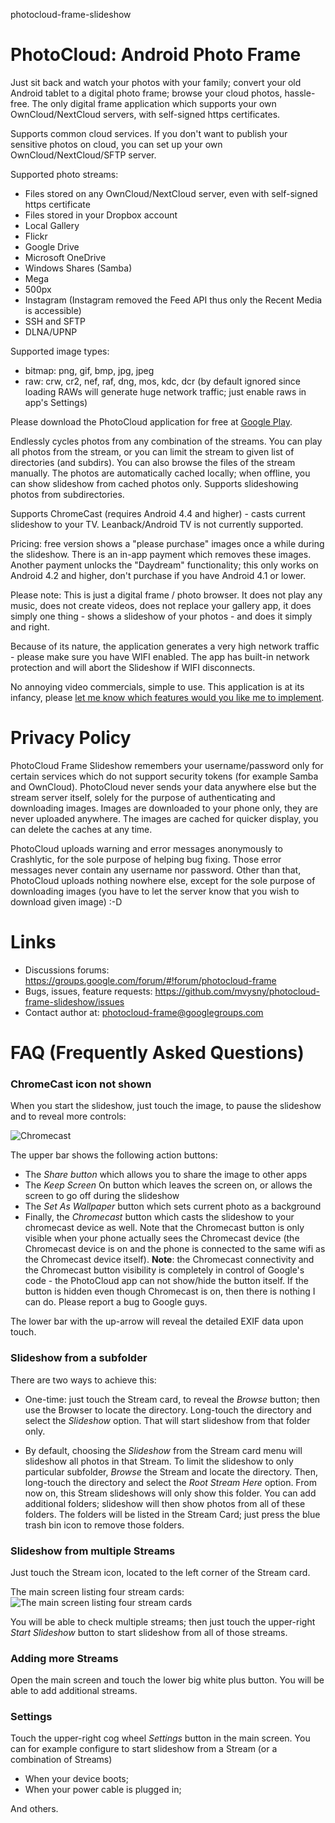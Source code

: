 photocloud-frame-slideshow
# PhotoCloud: Android Photo Frame

Just sit back and watch your photos with your family; convert your old Android tablet to a digital photo frame; browse your cloud photos, hassle-free. The only digital frame application which supports your own OwnCloud/NextCloud servers, with self-signed https certificates.

Supports common cloud services. If you don't want to publish your sensitive photos on cloud, you can set up your own OwnCloud/NextCloud/SFTP server.

Supported photo streams:
- Files stored on any OwnCloud/NextCloud server, even with self-signed https certificate
- Files stored in your Dropbox account
- Local Gallery
- Flickr
- Google Drive
- Microsoft OneDrive
- Windows Shares (Samba)
- Mega
- 500px
- Instagram (Instagram removed the Feed API thus only the Recent Media is accessible)
- SSH and SFTP
- DLNA/UPNP

Supported image types:
- bitmap: png, gif, bmp, jpg, jpeg
- raw: crw, cr2, nef, raf, dng, mos, kdc, dcr (by default ignored since loading RAWs will generate huge network traffic; just enable raws in app's Settings)

Please download the PhotoCloud application for free at [Google Play](https://play.google.com/store/apps/details?id=sk.baka.photoframe).

Endlessly cycles photos from any combination of the streams. You can play all photos from the stream, or you can limit the stream to given list of directories (and subdirs). You can also browse the files of the stream manually. The photos are automatically cached locally; when offline, you can show slideshow from cached photos only.
Supports slideshowing photos from subdirectories.

Supports ChromeCast (requires Android 4.4 and higher) - casts current slideshow to your TV. Leanback/Android TV is not currently supported.

Pricing: free version shows a "please purchase" images once a while during the slideshow. There is an in-app payment which removes these images.
Another payment unlocks the "Daydream" functionality; this only works on Android 4.2 and higher, don't purchase if you have Android 4.1 or lower.

Please note:
This is just a digital frame / photo browser. It does not play any music, does not create videos, does not replace your gallery app, it does simply one thing - shows a slideshow of your photos - and does it simply and right.

Because of its nature, the application generates a very high network traffic - please make sure you have WIFI enabled. The app has built-in network protection and will abort the Slideshow if WIFI disconnects.

No annoying video commercials, simple to use. This application is at its infancy, please [let me know which features would you like me to implement](https://github.com/mvysny/photocloud-frame-slideshow/issues).

# Privacy Policy

PhotoCloud Frame Slideshow remembers your username/password only for certain services which do not support security tokens (for example Samba and OwnCloud). PhotoCloud never sends your data anywhere else but the stream server itself, solely for the purpose of authenticating and downloading images. Images are downloaded to your phone only, they are never uploaded anywhere. The images are cached for quicker display, you can delete the caches at any time.

PhotoCloud uploads warning and error messages anonymously to Crashlytic, for the sole purpose of helping bug fixing. Those error messages never contain any username nor password. Other than that, PhotoCloud uploads nothing nowhere else, except for the sole purpose of downloading images (you have to let the server know that you wish to download given image) :-D

# Links

* Discussions forums: https://groups.google.com/forum/#!forum/photocloud-frame
* Bugs, issues, feature requests: https://github.com/mvysny/photocloud-frame-slideshow/issues
* Contact author at: photocloud-frame@googlegroups.com

# FAQ (Frequently Asked Questions)

### ChromeCast icon not shown

When you start the slideshow, just touch the image, to pause the slideshow and to reveal more controls:

![Chromecast](images/chromecast.jpg)

The upper bar shows the following action buttons:

* The *Share button* which allows you to share the image to other apps
* The *Keep Screen* On button which leaves the screen on, or allows the screen to go off during the slideshow
* The *Set As Wallpaper* button which sets current photo as a background
* Finally, the *Chromecast* button which casts the slideshow to your chromecast device as well. Note that
  the Chromecast button is only visible when your phone actually sees the Chromecast device (the Chromecast device is on
  and the phone is connected to the same wifi as the Chromecast device itself). **Note**: the Chromecast connectivity
  and the Chromecast button visibility is completely in control of Google's code - the PhotoCloud app can not show/hide the button
  itself. If the button is hidden even though Chromecast is on, then there is nothing I can do.
  Please report a bug to Google guys.

The lower bar with the up-arrow will reveal the detailed EXIF data upon touch.

### Slideshow from a subfolder

There are two ways to achieve this:

* One-time: just touch the Stream card, to reveal the *Browse* button; then use the Browser to locate the directory.
  Long-touch the directory and select the *Slideshow* option. That will start slideshow from that folder only.
  
* By default, choosing the *Slideshow* from the Stream card menu will slideshow all photos in that Stream.
  To limit the slideshow to only particular subfolder, *Browse* the Stream and locate the directory.
  Then, long-touch the directory and select the *Root Stream Here* option. From now on, this Stream slideshows
  will only show this folder. You can add additional folders; slideshow will then show photos from all of these folders.
  The folders will be listed in the Stream Card; just press the blue trash bin icon to remove those folders.

### Slideshow from multiple Streams

Just touch the Stream icon, located to the left corner of the Stream card.

The main screen listing four stream cards:
![The main screen listing four stream cards](images/stream_cards.jpg)

You will be able to check multiple streams; then just touch the upper-right *Start Slideshow* button
to start slideshow from all of those streams.

### Adding more Streams

Open the main screen and touch the lower big white plus button. You will be able to add additional streams.

### Settings

Touch the upper-right cog wheel *Settings* button in the main screen. You can for example configure to
start slideshow from a Stream (or a combination of Streams)

* When your device boots;
* When your power cable is plugged in;

And others.
 
